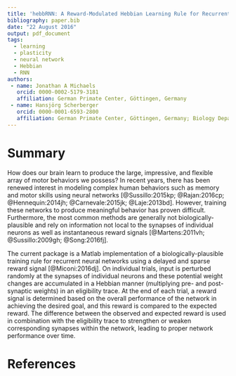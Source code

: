 ```yaml
---
title: 'hebbRNN: A Reward-Modulated Hebbian Learning Rule for Recurrent Neural Networks'
bibliography: paper.bib
date: "22 August 2016"
output: pdf_document
tags:
  - learning
  - plasticity
  - neural network
  - Hebbian
  - RNN
authors:
 - name: Jonathan A Michaels
   orcid: 0000-0002-5179-3181
   affiliation: German Primate Center, Göttingen, Germany
 - name: Hansjörg Scherberger
   orcid: 0000-0001-6593-2800
   affiliation: German Primate Center, Göttingen, Germany; Biology Department, University of Göttingen, Germany
---
```


# Summary

How does our brain learn to produce the large, impressive, and flexible array of motor behaviors we possess? In recent years, there has been renewed interest in modeling complex human behaviors such as memory and motor skills using neural networks [@Sussillo:2015kp; @Rajan:2016cp; @Hennequin:2014jh; @Carnevale:2015jk; @Laje:2013bd]. However, training these networks to produce meaningful behavior has proven difficult. Furthermore, the most common methods are generally not biologically-plausible and rely on information not local to the synapses of individual neurons as well as instantaneous reward signals [@Martens:2011vh; @Sussillo:2009gh; @Song:2016fj].

The current package is a Matlab implementation of a biologically-plausible training rule for recurrent neural networks using a delayed and sparse reward signal [@Miconi:2016dj]. On individual trials, input is perturbed randomly at the synapses of individual neurons and these potential weight changes are accumulated in a Hebbian manner (multiplying pre- and post-synaptic weights) in an eligibility trace. At the end of each trial, a reward signal is determined based on the overall performance of the network in achieving the desired goal, and this reward is compared to the expected reward. The difference between the observed and expected reward is used in combination with the eligibility trace to strengthen or weaken corresponding synapses within the network, leading to proper network performance over time.

# References